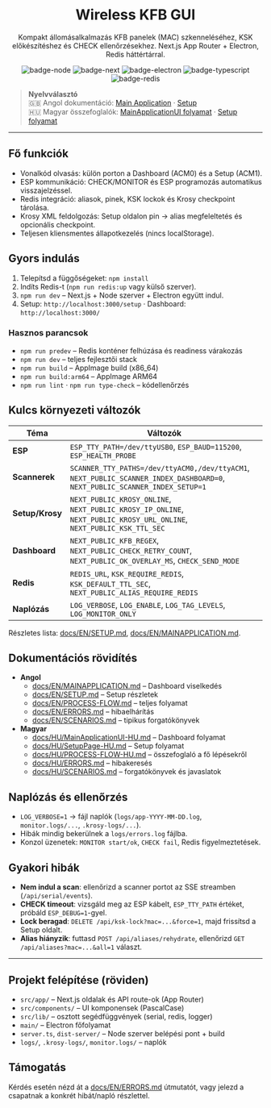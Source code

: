 <div align="center">

# Wireless KFB GUI

Kompakt állomásalkalmazás KFB panelek (MAC) szkenneléséhez, KSK előkészítéshez és CHECK ellenőrzésekhez. Next.js App Router + Electron, Redis háttértárral.

![badge-node](https://img.shields.io/badge/Node-20+-339933?logo=node.js&logoColor=white)
![badge-next](https://img.shields.io/badge/Next.js-15-black?logo=next.js)
![badge-electron](https://img.shields.io/badge/Electron-37-47848F?logo=electron&logoColor=white)
![badge-typescript](https://img.shields.io/badge/TypeScript-5-blue?logo=typescript)
![badge-redis](https://img.shields.io/badge/Redis-required-red?logo=redis&logoColor=white)

</div>

> **Nyelvválasztó**  
> 🇬🇧 Angol dokumentáció: [Main Application](https://github.com/projects-kssk/Wireless_KFB_Project/blob/main/docs/EN/MAINAPPLICATION.md) · [Setup](https://github.com/projects-kssk/Wireless_KFB_Project/blob/main/docs/EN/SETUP.md)  
> 🇭🇺 Magyar összefoglalók: [MainApplicationUI folyamat](https://github.com/projects-kssk/Wireless_KFB_Project/blob/main/docs/HU/MainApplicationUI-HU.md) · [Setup folyamat](https://github.com/projects-kssk/Wireless_KFB_Project/blob/main/docs/HU/SetupPage-HU.md)

---

## Fő funkciók
- Vonalkód olvasás: külön porton a Dashboard (ACM0) és a Setup (ACM1).
- ESP kommunikáció: CHECK/MONITOR és ESP programozás automatikus visszajelzéssel.
- Redis integráció: aliasok, pinek, KSK lockok és Krosy checkpoint tárolása.
- Krosy XML feldolgozás: Setup oldalon pin → alias megfeleltetés és opcionális checkpoint.
- Teljesen kliensmentes állapotkezelés (nincs localStorage).

## Gyors indulás
1. Telepítsd a függőségeket: `npm install`
2. Indíts Redis-t (`npm run redis:up` vagy külső szerver).
3. `npm run dev` – Next.js + Node szerver + Electron együtt indul.
4. Setup: `http://localhost:3000/setup` · Dashboard: `http://localhost:3000/`

### Hasznos parancsok
- `npm run predev` – Redis konténer felhúzása és readiness várakozás
- `npm run dev` – teljes fejlesztői stack
- `npm run build` – AppImage build (x86_64)
- `npm run build:arm64` – AppImage ARM64
- `npm run lint` · `npm run type-check` – kódellenőrzés

## Kulcs környezeti változók

| Téma | Változók |
|------|----------|
| **ESP** | `ESP_TTY_PATH=/dev/ttyUSB0`, `ESP_BAUD=115200`, `ESP_HEALTH_PROBE` |
| **Scannerek** | `SCANNER_TTY_PATHS=/dev/ttyACM0,/dev/ttyACM1`, `NEXT_PUBLIC_SCANNER_INDEX_DASHBOARD=0`, `NEXT_PUBLIC_SCANNER_INDEX_SETUP=1` |
| **Setup/Krosy** | `NEXT_PUBLIC_KROSY_ONLINE`, `NEXT_PUBLIC_KROSY_IP_ONLINE`, `NEXT_PUBLIC_KROSY_URL_ONLINE`, `NEXT_PUBLIC_KSK_TTL_SEC` |
| **Dashboard** | `NEXT_PUBLIC_KFB_REGEX`, `NEXT_PUBLIC_CHECK_RETRY_COUNT`, `NEXT_PUBLIC_OK_OVERLAY_MS`, `CHECK_SEND_MODE` |
| **Redis** | `REDIS_URL`, `KSK_REQUIRE_REDIS`, `KSK_DEFAULT_TTL_SEC`, `NEXT_PUBLIC_ALIAS_REQUIRE_REDIS` |
| **Naplózás** | `LOG_VERBOSE`, `LOG_ENABLE`, `LOG_TAG_LEVELS`, `LOG_MONITOR_ONLY` |

Részletes lista: [docs/EN/SETUP.md](https://github.com/projects-kssk/Wireless_KFB_Project/blob/main/docs/EN/SETUP.md), [docs/EN/MAINAPPLICATION.md](https://github.com/projects-kssk/Wireless_KFB_Project/blob/main/docs/EN/MAINAPPLICATION.md).

## Dokumentációs rövidítés
- **Angol**
  - [docs/EN/MAINAPPLICATION.md](https://github.com/projects-kssk/Wireless_KFB_Project/blob/main/docs/EN/MAINAPPLICATION.md) – Dashboard viselkedés
  - [docs/EN/SETUP.md](https://github.com/projects-kssk/Wireless_KFB_Project/blob/main/docs/EN/SETUP.md) – Setup részletek
  - [docs/EN/PROCESS-FLOW.md](https://github.com/projects-kssk/Wireless_KFB_Project/blob/main/docs/EN/PROCESS-FLOW.md) – teljes folyamat
  - [docs/EN/ERRORS.md](https://github.com/projects-kssk/Wireless_KFB_Project/blob/main/docs/EN/ERRORS.md) – hibaelhárítás
  - [docs/EN/SCENARIOS.md](https://github.com/projects-kssk/Wireless_KFB_Project/blob/main/docs/EN/SCENARIOS.md) – tipikus forgatókönyvek
- **Magyar**
  - [docs/HU/MainApplicationUI-HU.md](https://github.com/projects-kssk/Wireless_KFB_Project/blob/main/docs/HU/MainApplicationUI-HU.md) – Dashboard folyamat
  - [docs/HU/SetupPage-HU.md](https://github.com/projects-kssk/Wireless_KFB_Project/blob/main/docs/HU/SetupPage-HU.md) – Setup folyamat
  - [docs/HU/PROCESS-FLOW-HU.md](https://github.com/projects-kssk/Wireless_KFB_Project/blob/main/docs/HU/PROCESS-FLOW-HU.md) – összefoglaló a fő lépésekről
  - [docs/HU/ERRORS.md](https://github.com/projects-kssk/Wireless_KFB_Project/blob/main/docs/HU/ERRORS.md) – hibakeresés
  - [docs/HU/SCENARIOS.md](https://github.com/projects-kssk/Wireless_KFB_Project/blob/main/docs/HU/SCENARIOS.md) – forgatókönyvek és javaslatok

## Naplózás és ellenőrzés
- `LOG_VERBOSE=1` → fájl naplók (`logs/app-YYYY-MM-DD.log`, `monitor.logs/...`, `.krosy-logs/...`).
- Hibák mindig bekerülnek a `logs/errors.log` fájlba.
- Konzol üzenetek: `MONITOR start/ok`, `CHECK fail`, Redis figyelmeztetések.

## Gyakori hibák
- **Nem indul a scan**: ellenőrizd a scanner portot az SSE streamben (`/api/serial/events`).
- **CHECK timeout**: vizsgáld meg az ESP kábelt, `ESP_TTY_PATH` értéket, próbáld `ESP_DEBUG=1`-gyel.
- **Lock beragad**: `DELETE /api/ksk-lock?mac=...&force=1`, majd frissítsd a Setup oldalt.
- **Alias hiányzik**: futtasd `POST /api/aliases/rehydrate`, ellenőrizd `GET /api/aliases?mac=...&all=1` választ.

---

## Projekt felépítése (röviden)
- `src/app/` – Next.js oldalak és API route-ok (App Router)
- `src/components/` – UI komponensek (PascalCase)
- `src/lib/` – osztott segédfüggvények (serial, redis, logger)
- `main/` – Electron főfolyamat
- `server.ts`, `dist-server/` – Node szerver belépési pont + build
- `logs/`, `.krosy-logs/`, `monitor.logs/` – naplók

## Támogatás
Kérdés esetén nézd át a [docs/EN/ERRORS.md](https://github.com/projects-kssk/Wireless_KFB_Project/blob/main/docs/EN/ERRORS.md) útmutatót, vagy jelezd a csapatnak a konkrét hibát/napló részlettel.
